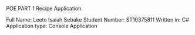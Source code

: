 POE PART 1 Recipe Application.

Full Name: Leeto Isaiah Sebake
Student Number: ST10375811
Written in: C#
Application type: Console Application
